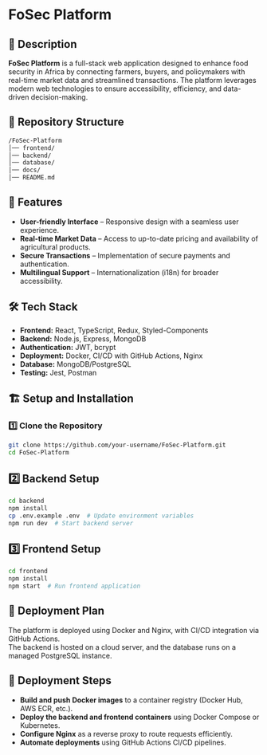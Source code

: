 # FoSec Platform  

## 📌 Description  
**FoSec Platform** is a full-stack web application designed to enhance food security in Africa by connecting farmers, buyers, and policymakers with real-time market data and streamlined transactions. The platform leverages modern web technologies to ensure accessibility, efficiency, and data-driven decision-making.  

## 📂 Repository Structure  
```bash
/FoSec-Platform
│── frontend/        
│── backend/         
│── database/        
│── docs/            
│── README.md        
```

## 🚀 Features  
- **User-friendly Interface** – Responsive design with a seamless user experience.  
- **Real-time Market Data** – Access to up-to-date pricing and availability of agricultural products.  
- **Secure Transactions** – Implementation of secure payments and authentication.  
- **Multilingual Support** – Internationalization (i18n) for broader accessibility.  

## 🛠️ Tech Stack  
- **Frontend:** React, TypeScript, Redux, Styled-Components  
- **Backend:** Node.js, Express, MongoDB  
- **Authentication:** JWT, bcrypt  
- **Deployment:** Docker, CI/CD with GitHub Actions, Nginx  
- **Database:** MongoDB/PostgreSQL  
- **Testing:** Jest, Postman  

## 🏗️ Setup and Installation  

### 1️⃣ Clone the Repository  
```bash
git clone https://github.com/your-username/FoSec-Platform.git  
cd FoSec-Platform  
```

## 2️⃣ Backend Setup  
```bash
cd backend  
npm install  
cp .env.example .env  # Update environment variables  
npm run dev  # Start backend server  
```
## 3️⃣ Frontend Setup  
```bash
cd frontend  
npm install  
npm start  # Run frontend application  
```
## 📜 Deployment Plan  
The platform is deployed using Docker and Nginx, with CI/CD integration via GitHub Actions.  
The backend is hosted on a cloud server, and the database runs on a managed PostgreSQL instance.  

## 🔧 Deployment Steps  

- **Build and push Docker images** to a container registry (Docker Hub, AWS ECR, etc.).  
- **Deploy the backend and frontend containers** using Docker Compose or Kubernetes.  
- **Configure Nginx** as a reverse proxy to route requests efficiently.  
- **Automate deployments** using GitHub Actions CI/CD pipelines.  
 


